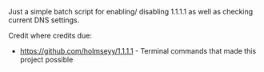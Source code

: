 Just a simple batch script for enabling/ disabling 1.1.1.1 as well as checking current DNS settings.

Credit where credits due:
* https://github.com/holmseyy/1.1.1.1 - Terminal commands that made this project possible
